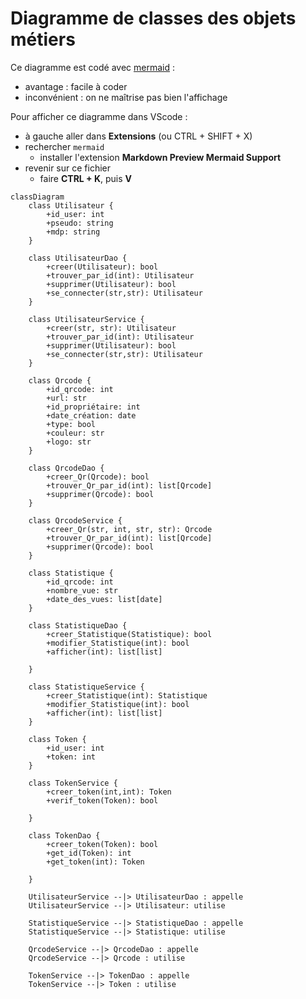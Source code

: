 
# Diagramme de classes des objets métiers

Ce diagramme est codé avec [mermaid](https://mermaid.js.org/syntax/classDiagram.html) :

* avantage : facile à coder
* inconvénient : on ne maîtrise pas bien l'affichage

Pour afficher ce diagramme dans VScode :

* à gauche aller dans **Extensions** (ou CTRL + SHIFT + X)
* rechercher `mermaid`
  * installer l'extension **Markdown Preview Mermaid Support**
* revenir sur ce fichier
  * faire **CTRL + K**, puis **V**

```mermaid
classDiagram
    class Utilisateur {
        +id_user: int
        +pseudo: string
        +mdp: string
    }
    
    class UtilisateurDao {
        +creer(Utilisateur): bool
        +trouver_par_id(int): Utilisateur
        +supprimer(Utilisateur): bool
        +se_connecter(str,str): Utilisateur
    }
    
    class UtilisateurService {
        +creer(str, str): Utilisateur
        +trouver_par_id(int): Utilisateur
        +supprimer(Utilisateur): bool
        +se_connecter(str,str): Utilisateur
    }

    class Qrcode {
        +id_qrcode: int
        +url: str
        +id_propriétaire: int
        +date_création: date
        +type: bool
        +couleur: str
        +logo: str
    }
    
    class QrcodeDao {
        +creer_Qr(Qrcode): bool
        +trouver_Qr_par_id(int): list[Qrcode]
        +supprimer(Qrcode): bool
    }
    
    class QrcodeService {
        +creer_Qr(str, int, str, str): Qrcode
        +trouver_Qr_par_id(int): list[Qrcode]
        +supprimer(Qrcode): bool
    }

    class Statistique {
        +id_qrcode: int
        +nombre_vue: str
        +date_des_vues: list[date]
    }
    
    class StatistiqueDao {
        +creer_Statistique(Statistique): bool
        +modifier_Statistique(int): bool
        +afficher(int): list[list]

    }
    
    class StatistiqueService {
        +creer_Statistique(int): Statistique
        +modifier_Statistique(int): bool
        +afficher(int): list[list]
    }

    class Token {
        +id_user: int
        +token: int
    }

    class TokenService {
        +creer_token(int,int): Token
        +verif_token(Token): bool

    }

    class TokenDao {
        +creer_token(Token): bool
        +get_id(Token): int
        +get_token(int): Token

    }

    UtilisateurService --|> UtilisateurDao : appelle
    UtilisateurService --|> Utilisateur: utilise

    StatistiqueService --|> StatistiqueDao : appelle
    StatistiqueService --|> Statistique: utilise

    QrcodeService --|> QrcodeDao : appelle
    QrcodeService --|> Qrcode : utilise

    TokenService --|> TokenDao : appelle
    TokenService --|> Token : utilise



```
